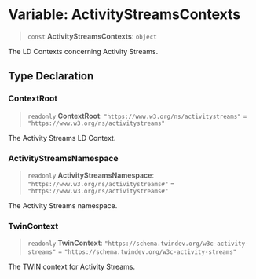 # Variable: ActivityStreamsContexts

> `const` **ActivityStreamsContexts**: `object`

The LD Contexts concerning Activity Streams.

## Type Declaration

### ContextRoot

> `readonly` **ContextRoot**: `"https://www.w3.org/ns/activitystreams"` = `"https://www.w3.org/ns/activitystreams"`

The Activity Streams LD Context.

### ActivityStreamsNamespace

> `readonly` **ActivityStreamsNamespace**: `"https://www.w3.org/ns/activitystreams#"` = `"https://www.w3.org/ns/activitystreams#"`

The Activity Streams namespace.

### TwinContext

> `readonly` **TwinContext**: `"https://schema.twindev.org/w3c-activity-streams"` = `"https://schema.twindev.org/w3c-activity-streams"`

The TWIN context for Activity Streams.
